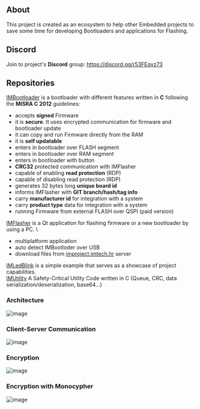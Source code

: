 ## About
This project is created as an ecosystem to help other Embedded projects to save some time for developing Bootloaders and applications for Flashing.

## Discord
Join to project's <b>Discord</b> group:
https://discord.gg/r53FEqvz73

## Repositories
[IMBootloader](https://github.com/IMProject/IMBootloader) is a bootloader with different features written in **C** following the **MISRA C 2012** guidelines:
- accepts <b>signed</b> Firmware
- it is <b>secure</b>. It uses encrypted communication for firmware and bootloader update
- it can copy and run Firmware directly from the RAM
- it is  <b>self updatable </b>
- enters in bootloader over FLASH segment
- enters in bootloader over RAM segment
- enters in bootloader with button
- <b>CRC32</b> protected communication with IMFlasher
- capable of enabling <b>read protection</b> (RDP)
- capable of disabling read protection (RDP)
- generates 32 bytes long <b>unique board id</b>
- informs IMFlasher with  <b>GIT branch/hash/tag info</b>
- carry  <b>manufacturer id</b> for integration with a system
- carry <b>product type</b> data for integration with a system
- running Firmware from external FLASH over QSPI (paid version)


[IMFlasher](https://github.com/IMProject/IMFlasher) is a Qt application for flashing firmware or a new bootloader by using a PC. \
- multiplatform application
- auto detect IMBootloder over USB
- download files from [improject.imtech.hr](https://improject.imtech.hr) server

[IMLedBlink](https://github.com/IMProject/IMLedBlink) is a simple example that serves as a showcase of project capabilities. \
[IMUtility](https://github.com/IMProject/IMUtility) A Safety-Critical Utility Code written in C (Queue, CRC, data serialization/deserialization, base64...) 


### Architecture
![image](https://github.com/user-attachments/assets/ebfc06fc-89bf-44d4-9f69-76170536cffc)

### Client-Server Communication
![image](https://github.com/user-attachments/assets/5bd7d945-9cb9-4065-bc0b-6517840e2f1b)

### Encryption
![image](https://github.com/user-attachments/assets/59f0639e-1c5a-43f1-9d71-b7df66e4649d)

### Encryption with Monocypher
![image](https://github.com/user-attachments/assets/2f34f204-d6da-4605-b427-ff946c132f02)

